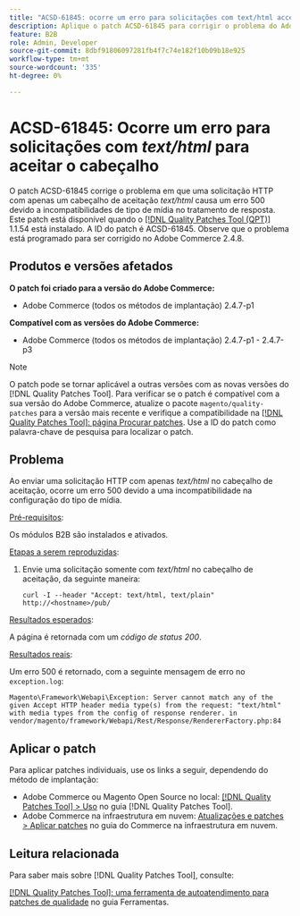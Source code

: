 ```yaml
---
title: "ACSD-61845: ocorre um erro para solicitações com text/html accept header"
description: Aplique o patch ACSD-61845 para corrigir o problema do Adobe Commerce em que o envio de uma solicitação HTTP com apenas um cabeçalho de aceitação *text/html* causa um erro 500, com módulos B2B instalados.
feature: B2B
role: Admin, Developer
source-git-commit: 8dbf91806097281fb4f7c74e182f10b09b18e925
workflow-type: tm+mt
source-wordcount: '335'
ht-degree: 0%

---
```


# ACSD-61845: Ocorre um erro para solicitações com *text/html* para aceitar o cabeçalho

O patch ACSD-61845 corrige o problema em que uma solicitação HTTP com apenas um cabeçalho de aceitação *text/html* causa um erro 500 devido a incompatibilidades de tipo de mídia no tratamento de resposta. Este patch está disponível quando o [[!DNL Quality Patches Tool (QPT)]](/help/tools/quality-patches-tool/quality-patches-tool-to-self-serve-quality-patches.md) 1.1.54 está instalado. A ID do patch é ACSD-61845. Observe que o problema está programado para ser corrigido no Adobe Commerce 2.4.8.

## Produtos e versões afetados

**O patch foi criado para a versão do Adobe Commerce:**

* Adobe Commerce (todos os métodos de implantação) 2.4.7-p1

**Compatível com as versões do Adobe Commerce:**

* Adobe Commerce (todos os métodos de implantação) 2.4.7-p1 - 2.4.7-p3

>[!NOTE]
>
>O patch pode se tornar aplicável a outras versões com as novas versões do [!DNL Quality Patches Tool]. Para verificar se o patch é compatível com a sua versão do Adobe Commerce, atualize o pacote `magento/quality-patches` para a versão mais recente e verifique a compatibilidade na [[!DNL Quality Patches Tool]: página Procurar patches](https://experienceleague.adobe.com/tools/commerce-quality-patches/index.html?lang=pt-BR). Use a ID do patch como palavra-chave de pesquisa para localizar o patch.

## Problema

Ao enviar uma solicitação HTTP com apenas *text/html* no cabeçalho de aceitação, ocorre um erro 500 devido a uma incompatibilidade na configuração do tipo de mídia.

<u>Pré-requisitos</u>:

Os módulos B2B são instalados e ativados.

<u>Etapas a serem reproduzidas</u>:

1. Envie uma solicitação somente com *text/html* no cabeçalho de aceitação, da seguinte maneira:

   ```
   curl -I --header "Accept: text/html, text/plain" http://<hostname>/pub/
   ```

<u>Resultados esperados</u>:

A página é retornada com um *código de status 200*.

<u>Resultados reais</u>:

Um erro 500 é retornado, com a seguinte mensagem de erro no `exception.log`:

```
Magento\Framework\Webapi\Exception: Server cannot match any of the given Accept HTTP header media type(s) from the request: "text/html" with media types from the config of response renderer. in vendor/magento/framework/Webapi/Rest/Response/RendererFactory.php:84
```

## Aplicar o patch

Para aplicar patches individuais, use os links a seguir, dependendo do método de implantação:

* Adobe Commerce ou Magento Open Source no local: [[!DNL Quality Patches Tool] > Uso](/help/tools/quality-patches-tool/usage.md) no guia [!DNL Quality Patches Tool].
* Adobe Commerce na infraestrutura em nuvem: [Atualizações e patches > Aplicar patches](https://experienceleague.adobe.com/docs/commerce-cloud-service/user-guide/develop/upgrade/apply-patches.html?lang=pt-BR) no guia do Commerce na infraestrutura em nuvem.

## Leitura relacionada

Para saber mais sobre [!DNL Quality Patches Tool], consulte:

[[!DNL Quality Patches Tool]: uma ferramenta de autoatendimento para patches de qualidade](/help/tools/quality-patches-tool/quality-patches-tool-to-self-serve-quality-patches.md) no guia Ferramentas.
